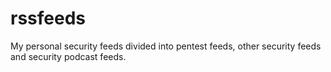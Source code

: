 # rssfeeds
My personal security feeds divided into pentest feeds, other security feeds and security podcast feeds. 
